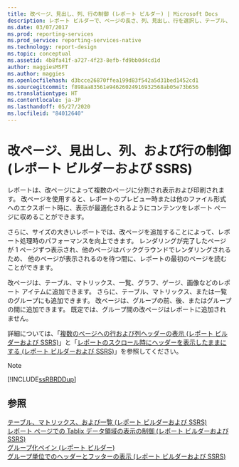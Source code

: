 ```yaml
---
title: 改ページ、見出し、列、行の制御 (レポート ビルダー) | Microsoft Docs
description: レポート ビルダーで、ページの長さ、列、見出し、行を選択し、テーブル、リスト、画像の表示と印刷を最適化します。
ms.date: 03/07/2017
ms.prod: reporting-services
ms.prod_service: reporting-services-native
ms.technology: report-design
ms.topic: conceptual
ms.assetid: 4b8fa41f-a727-4f23-8efb-fd9bb0d4cd1d
author: maggiesMSFT
ms.author: maggies
ms.openlocfilehash: d3bcce26870ffea199d83f542a5d31bed1452cd1
ms.sourcegitcommit: f898aa83561e94626024916932568ab05e73b656
ms.translationtype: HT
ms.contentlocale: ja-JP
ms.lasthandoff: 05/27/2020
ms.locfileid: "84012640"
---
```

# <a name="controlling-page-breaks-headings-columns-and-rows-report-builder-and-ssrs"></a>改ページ、見出し、列、および行の制御 (レポート ビルダーおよび SSRS)
  レポートは、改ページによって複数のページに分割され表示および印刷されます。 改ページを使用すると、レポートのプレビュー時または他のファイル形式へのエクスポート時に、表示が最適化されるようにコンテンツをレポート ページに収めることができます。  
  
 さらに、サイズの大きいレポートでは、改ページを追加することによって、レポート処理時のパフォーマンスを向上できます。 レンダリングが完了したページが 1 ページずつ表示され、他のページはバックグラウンドでレンダリングされるため、 他のページが表示されるのを待つ間に、レポートの最初のページを読むことができます。  
  
 改ページは、テーブル、マトリックス、一覧、グラフ、ゲージ、画像などのレポート アイテムに追加できます。 さらに、テーブル、マトリックス、または一覧のグループにも追加できます。 改ページは、グループの前、後、またはグループの間に追加できます。 既定では、グループ間の改ページはレポートに追加されません。  
  
 詳細については、「[複数のページへの行および列ヘッダーの表示 &#40;レポート ビルダーおよび SSRS&#41;](../../reporting-services/report-design/display-row-and-column-headers-on-multiple-pages-report-builder-and-ssrs.md)」と「[レポートのスクロール時にヘッダーを表示したままにする &#40;レポート ビルダーおよび SSRS&#41;](../../reporting-services/report-design/keep-headers-visible-when-scrolling-through-a-report-report-builder-and-ssrs.md)」を参照してください。  
  
> [!NOTE]  
>  [!INCLUDE[ssRBRDDup](../../includes/ssrbrddup-md.md)]  
  
## <a name="see-also"></a>参照  
 [テーブル、マトリックス、および一覧 &#40;レポート ビルダーおよび SSRS&#41;](../../reporting-services/report-design/tables-matrices-and-lists-report-builder-and-ssrs.md)   
 [レポート ページでの Tablix データ領域の表示の制御 &#40;レポート ビルダーおよび SSRS&#41;](../../reporting-services/report-design/controlling-the-tablix-data-region-display-on-a-report-page.md)   
 [グループ化ペイン &#40;レポート ビルダー&#41;](../../reporting-services/report-design/grouping-pane-report-builder.md)   
 [グループ単位でのヘッダーとフッターの表示 &#40;レポート ビルダーおよび SSRS&#41;](../../reporting-services/report-design/display-headers-and-footers-with-a-group-report-builder-and-ssrs.md)  
  
  
